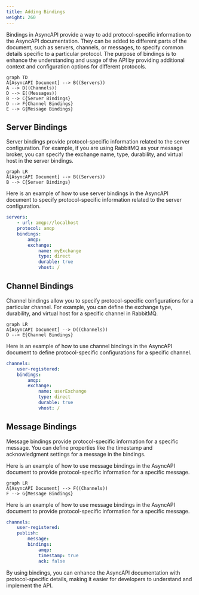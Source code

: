 ```yaml
---
title: Adding Bindings
weight: 260
---
```


Bindings in AsyncAPI provide a way to add protocol-specific information to the AsyncAPI documentation. They can be added to different parts of the document, such as servers, channels, or messages, to specify common details specific to a particular protocol. The purpose of bindings is to enhance the understanding and usage of the API by providing additional context and configuration options for different protocols.

```mermaid
graph TD
A[AsyncAPI Document] --> B((Servers))
A --> D((Channels))
D --> E((Messages))
B --> C{Server Bindings}
D --> F{Channel Bindings}
E --> G{Message Bindings}
```

## Server Bindings

Server bindings provide protocol-specific information related to the server configuration. For example, if you are using RabbitMQ as your message broker, you can specify the exchange name, type, durability, and virtual host in the server bindings.

```mermaid
graph LR
A[AsyncAPI Document] --> B((Servers))
B --> C{Server Bindings}
```

Here is an example of how to use server bindings in the AsyncAPI document to specify protocol-specific information related to the server configuration.

```yml
servers:
    - url: amqp://localhost
    protocol: amqp
    bindings:
        amqp:
        exchange:
            name: myExchange
            type: direct
            durable: true
            vhost: /
```


## Channel Bindings

Channel bindings allow you to specify protocol-specific configurations for a particular channel. For example, you can define the exchange type, durability, and virtual host for a specific channel in RabbitMQ.

```mermaid
graph LR
A[AsyncAPI Document] --> D((Channels))
D --> E{Channel Bindings}
```

 Here is an example of how to use channel bindings in the AsyncAPI document to define protocol-specific configurations for a specific channel.

```yml
channels:
    user-registered:
    bindings:
        amqp:
        exchange:
            name: userExchange
            type: direct
            durable: true
            vhost: /
```

## Message Bindings

Message bindings provide protocol-specific information for a specific message. You can define properties like the timestamp and acknowledgment settings for a message in the bindings.

Here is an example of how to use message bindings in the AsyncAPI document to provide protocol-specific information for a specific message.

```mermaid
graph LR
A[AsyncAPI Document] --> F((Channels))
F --> G{Message Bindings}
```

Here is an example of how to use message bindings in the AsyncAPI document to provide protocol-specific information for a specific message.

```yml
channels:
    user-registered:
    publish:
        message:
        bindings:
            amqp:
            timestamp: true
            ack: false
```

By using bindings, you can enhance the AsyncAPI documentation with protocol-specific details, making it easier for developers to understand and implement the API.
